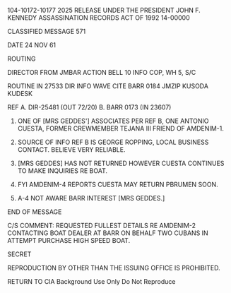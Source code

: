 104-10172-10177
2025 RELEASE UNDER THE PRESIDENT JOHN F. KENNEDY ASSASSINATION RECORDS ACT OF 1992
14-00000

CLASSIFIED MESSAGE
571

DATE 24 NOV 61

ROUTING

DIRECTOR
FROM JMBAR
ACTION BELL 10
INFO COP, WH 5, S/C

ROUTINE
IN 27533
DIR INFO WAVE CITE BARR 0184
JMZIP KUSODA KUDESK

REF A. DIR-25481 (OUT 72/20)
B. BARR 0173 (IN 23607)

1. ONE OF [MRS GEDDES'] ASSOCIATES PER REF B, ONE ANTONIO CUESTA, FORMER CREWMEMBER TEJANA III FRIEND OF AMDENIM-1.

2. SOURCE OF INFO REF B IS GEORGE ROPPING, LOCAL BUSINESS CONTACT. BELIEVE VERY RELIABLE.

3. [MRS GEDDES] HAS NOT RETURNED HOWEVER CUESTA CONTINUES TO MAKE INQUIRIES RE BOAT.

4. FYI AMDENIM-4 REPORTS CUESTA MAY RETURN PBRUMEN SOON.

5. A-4 NOT AWARE BARR INTEREST [MRS GEDDES.]

END OF MESSAGE

C/S COMMENT: REQUESTED FULLEST DETAILS RE AMDENIM-2 CONTACTING BOAT DEALER AT BARR ON BEHALF TWO CUBANS IN ATTEMPT PURCHASE HIGH SPEED BOAT.

SECRET

REPRODUCTION BY OTHER THAN THE ISSUING OFFICE IS PROHIBITED.

RETURN TO CIA
Background Use Only
Do Not Reproduce

